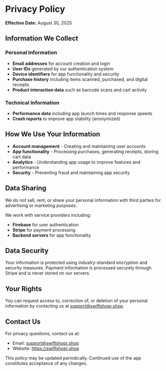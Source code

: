 # Privacy Policy

**Effective Date:** August 30, 2025

## Information We Collect

### Personal Information
- **Email addresses** for account creation and login
- **User IDs** generated by our authentication system
- **Device identifiers** for app functionality and security
- **Purchase history** including items scanned, purchased, and digital receipts
- **Product interaction data** such as barcode scans and cart activity

### Technical Information
- **Performance data** including app launch times and response speeds
- **Crash reports** to improve app stability (anonymized)

## How We Use Your Information

- **Account management** - Creating and maintaining user accounts
- **App functionality** - Processing purchases, generating receipts, storing cart data
- **Analytics** - Understanding app usage to improve features and performance
- **Security** - Preventing fraud and maintaining app security

## Data Sharing

We do not sell, rent, or share your personal information with third parties for advertising or marketing purposes. 

We work with service providers including:
- **Firebase** for user authentication
- **Stripe** for payment processing
- **Backend servers** for app functionality

## Data Security

Your information is protected using industry-standard encryption and security measures. Payment information is processed securely through Stripe and is never stored on our servers.

## Your Rights

You can request access to, correction of, or deletion of your personal information by contacting us at support@swiftshopr.shop.

## Contact Us

For privacy questions, contact us at:
- Email: support@swiftshopr.shop
- Website: https://swiftshopr.shop

This policy may be updated periodically. Continued use of the app constitutes acceptance of any changes.
